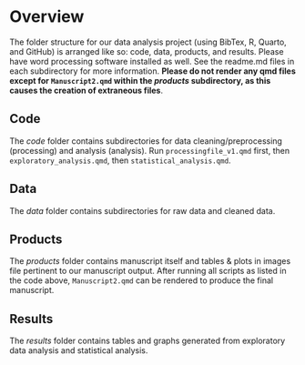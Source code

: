 # Overview

The folder structure for our data analysis project (using BibTex, R, Quarto, and GitHub) is arranged like so: code, data, products, and results. Please have word processing software installed as well. See the readme.md files in each subdirectory for more information. **Please do not render any qmd files except for `Manuscript2.qmd` within the *products* subdirectory, as this causes the creation of extraneous files**.

## Code

The *code* folder contains subdirectories for data cleaning/preprocessing (processing) and analysis (analysis). Run `processingfile_v1.qmd` first, then `exploratory_analysis.qmd`, then `statistical_analysis.qmd`.

## Data

The *data* folder contains subdirectories for raw data and cleaned data.

## Products

The *products* folder contains manuscript itself and tables & plots in images file pertinent to our manuscript output. After running all scripts as listed in the code above, `Manuscript2.qmd` can be rendered to produce the final manuscript.

## Results

The *results* folder contains tables and graphs generated from exploratory data analysis and statistical analysis.
